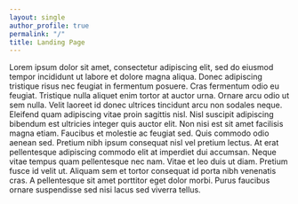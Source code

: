 ```yaml
---
layout: single
author_profile: true
permalink: "/"
title: Landing Page
---
```


Lorem ipsum dolor sit amet, consectetur adipiscing elit, sed do eiusmod tempor incididunt ut labore et dolore magna aliqua. Donec adipiscing tristique risus nec feugiat in fermentum posuere. Cras fermentum odio eu feugiat. Tristique nulla aliquet enim tortor at auctor urna. Ornare arcu odio ut sem nulla. Velit laoreet id donec ultrices tincidunt arcu non sodales neque. Eleifend quam adipiscing vitae proin sagittis nisl. Nisl suscipit adipiscing bibendum est ultricies integer quis auctor elit. Non nisi est sit amet facilisis magna etiam. Faucibus et molestie ac feugiat sed. Quis commodo odio aenean sed. Pretium nibh ipsum consequat nisl vel pretium lectus. At erat pellentesque adipiscing commodo elit at imperdiet dui accumsan. Neque vitae tempus quam pellentesque nec nam. Vitae et leo duis ut diam. Pretium fusce id velit ut. Aliquam sem et tortor consequat id porta nibh venenatis cras. A pellentesque sit amet porttitor eget dolor morbi. Purus faucibus ornare suspendisse sed nisi lacus sed viverra tellus.